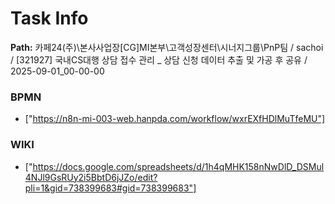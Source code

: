 # Task Info

**Path:** 카페24(주)\본사사업장\[CG]MI본부\고객성장센터\시너지그룹\PnP팀 / sachoi / [321927] 국내CS대행 상담 접수 관리 _ 상담 신청 데이터 추출 및 가공 후 공유 / 2025-09-01_00-00-00

### BPMN
- ["https://n8n-mi-003-web.hanpda.com/workflow/wxrEXfHDlMuTfeMU"]

### WIKI
- ["https://docs.google.com/spreadsheets/d/1h4qMHK158nNwDlD_DSMul4NJl9GsRUy2i5BbtD6jJZo/edit?pli=1&gid=738399683#gid=738399683"]

